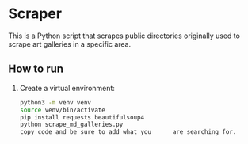 # Scraper 

This is a Python script that scrapes public directories originally used to scrape art galleries in a specific area. 

## How to run

1. Create a virtual environment:
   ```bash
   python3 -m venv venv
   source venv/bin/activate 
   pip install requests beautifulsoup4
   python scrape_md_galleries.py
   copy code and be sure to add what you      are searching for. 
